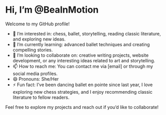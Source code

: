 # Hi, I’m @BeaInMotion

Welcome to my GitHub profile!

- 👀 I’m interested in: chess, ballet, storytelling, reading classic literature, and exploring new ideas.
- 🌱 I’m currently learning:  advanced ballet techniques and creating compelling stories.
- 💞️ I’m looking to collaborate on: creative writing projects, website development, or any interesting ideas related to art and storytelling.
- 📫 How to reach me: You can contact me via [email] or through my social media profiles.
- 😄 Pronouns: She/Her
- ⚡ Fun fact: I’ve been dancing ballet en pointe since last year, I love exploring new chess strategies, and I enjoy recommending classic literature to fellow readers.

Feel free to explore my projects and reach out if you’d like to collaborate!
<!---
BeaInMotion/BeaInMotion is a ✨ special ✨ repository because its `README.md` (this file) appears on your GitHub profile.
You can click the Preview link to take a look at your changes.
--->
